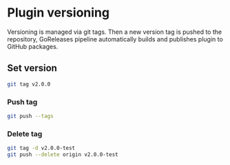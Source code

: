 # Plugin versioning

Versioning is managed via git tags. Then a new version tag is pushed to the repository, GoReleases pipeline automatically builds and publishes plugin to GitHub packages.

## Set version

```bash
git tag v2.0.0
```

### Push tag

```bash
git push --tags
```

### Delete tag

```bash
git tag -d v2.0.0-test
git push --delete origin v2.0.0-test
```
